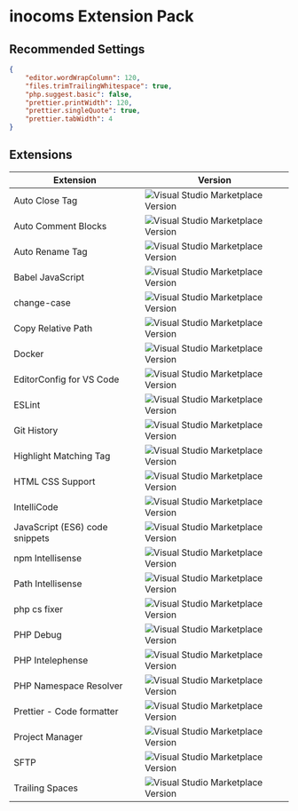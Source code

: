 # inocoms Extension Pack

## Recommended Settings

```json
{
    "editor.wordWrapColumn": 120,
    "files.trimTrailingWhitespace": true,
    "php.suggest.basic": false,
    "prettier.printWidth": 120,
    "prettier.singleQuote": true,
    "prettier.tabWidth": 4
}
```

## Extensions

| Extension                      | Version                                                                                                                         |
| ------------------------------ | ------------------------------------------------------------------------------------------------------------------------------- |
| Auto Close Tag                 | ![Visual Studio Marketplace Version](https://img.shields.io/visual-studio-marketplace/v/formulahendry.auto-close-tag)           |
| Auto Comment Blocks            | ![Visual Studio Marketplace Version](https://img.shields.io/visual-studio-marketplace/v/kevinkyang.auto-comment-blocks)         |
| Auto Rename Tag                | ![Visual Studio Marketplace Version](https://img.shields.io/visual-studio-marketplace/v/formulahendry.auto-rename-tag)          |
| Babel JavaScript               | ![Visual Studio Marketplace Version](https://img.shields.io/visual-studio-marketplace/v/mgmcdermott.vscode-language-babel)      |
| change-case                    | ![Visual Studio Marketplace Version](https://img.shields.io/visual-studio-marketplace/v/wmaurer.change-case)                    |
| Copy Relative Path             | ![Visual Studio Marketplace Version](https://img.shields.io/visual-studio-marketplace/v/alexdima.copy-relative-path)            |
| Docker                         | ![Visual Studio Marketplace Version](https://img.shields.io/visual-studio-marketplace/v/ms-azuretools.vscode-docker)            |
| EditorConfig for VS Code       | ![Visual Studio Marketplace Version](https://img.shields.io/visual-studio-marketplace/v/editorconfig.editorconfig)              |
| ESLint                         | ![Visual Studio Marketplace Version](https://img.shields.io/visual-studio-marketplace/v/dbaeumer.vscode-eslint)                 |
| Git History                    | ![Visual Studio Marketplace Version](https://img.shields.io/visual-studio-marketplace/v/donjayamanne.githistory)                |
| Highlight Matching Tag         | ![Visual Studio Marketplace Version](https://img.shields.io/visual-studio-marketplace/v/vincaslt.highlight-matching-tag)        |
| HTML CSS Support               | ![Visual Studio Marketplace Version](https://img.shields.io/visual-studio-marketplace/v/ecmel.vscode-html-css)                  |
| IntelliCode                    | ![Visual Studio Marketplace Version](https://img.shields.io/visual-studio-marketplace/v/visualstudioexptteam.vscodeintellicode) |
| JavaScript (ES6) code snippets | ![Visual Studio Marketplace Version](https://img.shields.io/visual-studio-marketplace/v/xabikos.javascriptsnippets)             |
| npm Intellisense               | ![Visual Studio Marketplace Version](https://img.shields.io/visual-studio-marketplace/v/christian-kohler.npm-intellisense)      |
| Path Intellisense              | ![Visual Studio Marketplace Version](https://img.shields.io/visual-studio-marketplace/v/christian-kohler.path-intellisense)     |
| php cs fixer                   | ![Visual Studio Marketplace Version](https://img.shields.io/visual-studio-marketplace/v/junstyle.php-cs-fixer)                  |
| PHP Debug                      | ![Visual Studio Marketplace Version](https://img.shields.io/visual-studio-marketplace/v/xdebug.php-debug)                       |
| PHP Intelephense               | ![Visual Studio Marketplace Version](https://img.shields.io/visual-studio-marketplace/v/bmewburn.vscode-intelephense-client)    |
| PHP Namespace Resolver         | ![Visual Studio Marketplace Version](https://img.shields.io/visual-studio-marketplace/v/mehedidracula.php-namespace-resolver)   |
| Prettier - Code formatter      | ![Visual Studio Marketplace Version](https://img.shields.io/visual-studio-marketplace/v/esbenp.prettier-vscode)                 |
| Project Manager                | ![Visual Studio Marketplace Version](https://img.shields.io/visual-studio-marketplace/v/alefragnani.project-manager)            |
| SFTP                           | ![Visual Studio Marketplace Version](https://img.shields.io/visual-studio-marketplace/v/natizyskunk.sftp)                       |
| Trailing Spaces                | ![Visual Studio Marketplace Version](https://img.shields.io/visual-studio-marketplace/v/shardulm94.trailing-spaces)             |
